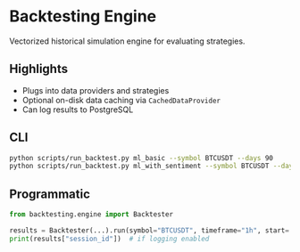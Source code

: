 # Backtesting Engine

Vectorized historical simulation engine for evaluating strategies.

## Highlights
- Plugs into data providers and strategies
- Optional on-disk data caching via `CachedDataProvider`
- Can log results to PostgreSQL

## CLI
```bash
python scripts/run_backtest.py ml_basic --symbol BTCUSDT --days 90
python scripts/run_backtest.py ml_with_sentiment --symbol BTCUSDT --days 365 --no-cache
```

## Programmatic
```python
from backtesting.engine import Backtester

results = Backtester(...).run(symbol="BTCUSDT", timeframe="1h", start=..., end=...)
print(results["session_id"])  # if logging enabled
```
